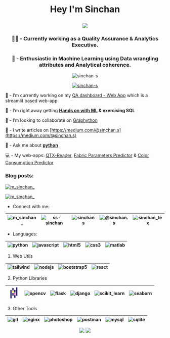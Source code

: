 
<h1 align="center">Hey I'm Sinchan</h1>   
<h3 align="center"><img src="https://github.com/sinchan-s/sinchan-s/assets/63915540/28da786d-ea7e-4b27-99a4-4e4967c695d6" width=60 align="center"></h3>      

<h3 align="center">👨‍💻 - Currently working as a Quality Assurance & Analytics Executive.</h3> 
<h3 align="center">🤩 - Enthusiastic in Machine Learning using Data wrangling attributes and Analytical coherence.</h3>

<p align="center"> <img src="https://komarev.com/ghpvc/?username=sinchan-s&label=Profile%20views&color=0e75b6&style=flat" alt="sinchan-s" /> </p>

<p align="center"> <a href="https://github.com/ryo-ma/github-profile-trophy"><img src="https://github-profile-trophy.vercel.app/?username=sinchan-s&theme=gitdimmed&column=4&row=1" alt="sinchan-s" /></a> </p>


🔭 - I’m currently working on my [QA dashboard - Web App](https://github.com/sinchan-s/fin-tools) which is a streamlit based web-app

🌱 - I’m right away getting **[Hands on with ML](https://github.com/sinchan-s/Hands-on_ML) & exercising SQL**

👯 - I’m looking to collaborate on [Graphython](https://github.com/sinchan-s/graphython)

📝 - I write articles on [https://medium.com/@sinchan.s](https://medium.com/@sinchan.s)

💬 - Ask me about **[python](https://github.com/sinchan-s/streamlit-webapps)**

💻 - My web-apps: [QTX-Reader](https://sinx-qtx-reader.streamlit.app/), [Fabric Parameters Predictor](https://fabric-param-predictor.streamlit.app) & [Color Consumption Predictor](https://sinchan-s-ccp-streamlit-modelst-color-pred-9yqvu3.streamlit.app/)

### Blog posts:
<a href="https://medium.com/@sinchan.s/life-cycle-of-data-6eecc50276c9" target="blank"><img src="https://user-images.githubusercontent.com/63915540/192033174-14b682a1-0a07-4832-828a-5689319ba103.png" alt="m_sinchan_"/></a>  

<a href="https://medium.com/@sinchan.s/support-vector-machine-svm-in-action-using-streamlit-e3bc56208a85" target="blank"><img src="https://user-images.githubusercontent.com/63915540/192033430-4f1cf4cc-a0ca-447d-b38e-b53f5a9fc15e.png" alt="m_sinchan_"/></a>

- Connect with me:
  
|<img align="center" src="https://cdn.worldvectorlogo.com/logos/twitter-6.svg" alt="m_sinchan_" height="30" width="40" />|<img align="center" src="https://cdn.worldvectorlogo.com/logos/linkedin-icon-2.svg" alt="ss-sinchan" height="30" width="40" />|<img align="center" src="https://cdn.worldvectorlogo.com/logos/kaggle-1.svg" alt="sinchans" height="30" width="40" />|<img align="center" src="https://img.shields.io/badge/Medium-12100E?style=for-the-badge&logo=medium&logoColor=white" alt="@sinchan.s" height="30" width="40" />|<img align="center" src="https://raw.githubusercontent.com/rahuldkjain/github-profile-readme-generator/master/src/images/icons/Social/hackerrank.svg" alt="sinchan_tex" height="30" width="40" />|
|---|---|---|---|---|

- Languages:

|<img src="https://cdn.worldvectorlogo.com/logos/python-5.svg" alt="python" width="40" height="40"/>|<img src="https://cdn.worldvectorlogo.com/logos/logo-javascript.svg" alt="javascript" width="40" height="40"/>|<img src="https://cdn.worldvectorlogo.com/logos/html-1.svg" alt="html5" width="40" height="40"/>|<img src="https://cdn.worldvectorlogo.com/logos/css-3.svg" alt="css3" width="40" height="40"/>|<img src="https://upload.wikimedia.org/wikipedia/commons/2/21/Matlab_Logo.png" alt="matlab" width="40" height="40"/>|
|---|---|---|---|---|
   
1. Web Utils

|<img src="https://www.vectorlogo.zone/logos/tailwindcss/tailwindcss-icon.svg" alt="tailwind" width="40" height="40"/>|<img src="https://cdn.worldvectorlogo.com/logos/nodejs-2.svg" alt="nodejs" width="40" height="40"/>|<img src="https://cdn.worldvectorlogo.com/logos/bootstrap-5-1.svg" alt="bootstrap5" width="40" height="40"/>|<img src="https://cdn.worldvectorlogo.com/logos/react-2.svg" alt="react" width="40" height="40"/>|
|---|---|---|---|
   
2. Python Libraries
  
|<img src="https://raw.githubusercontent.com/devicons/devicon/2ae2a900d2f041da66e950e4d48052658d850630/icons/pandas/pandas-original.svg" alt="pandas" width="40" height="40"/>|<img src="https://www.vectorlogo.zone/logos/opencv/opencv-icon.svg" alt="opencv" width="40" height="40"/>|<img src="https://cdn.worldvectorlogo.com/logos/flask.svg" alt="flask" width="40" height="40"/>|<img src="https://cdn.worldvectorlogo.com/logos/django.svg" alt="django" width="40" height="40"/>|<img src="https://upload.wikimedia.org/wikipedia/commons/0/05/Scikit_learn_logo_small.svg" alt="scikit_learn" width="40" height="40"/>|<img src="https://seaborn.pydata.org/_images/logo-mark-lightbg.svg" alt="seaborn" width="40" height="40"/>|
|---|---|---|---|---|---|
   
3. Other Tools
  
|<img src="https://www.vectorlogo.zone/logos/git-scm/git-scm-icon.svg" alt="git" width="40" height="40"/>|<img src="https://cdn.worldvectorlogo.com/logos/nginx-1.svg" alt="nginx" width="40" height="40"/>|<img src="https://cdn.worldvectorlogo.com/logos/adobe-photoshop-2.svg" alt="photoshop" width="40" height="40"/>|<img src="https://www.vectorlogo.zone/logos/getpostman/getpostman-icon.svg" alt="postman" width="40" height="40"/>|<img src="https://cdn.worldvectorlogo.com/logos/mysql-6.svg" alt="mysql" width="40" height="40"/>|<img src="https://www.vectorlogo.zone/logos/sqlite/sqlite-icon.svg" alt="sqlite" width="40" height="40"/>|
|---|---|---|---|---|---|
 

<p align="center">
  <img src="https://github-readme-stats.vercel.app/api?username=sinchan-s&count_private=true&show_icons=true&theme=transparent&line_height=33&hide=contribs">
  <img src="https://github-readme-stats.vercel.app/api/top-langs/?username=sinchan-s&layout=donut&theme=transparent">
</p>   
